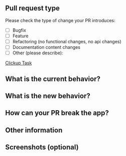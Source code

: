 ## Pull request type
Please check the type of change your PR introduces:
- [ ] Bugfix
- [ ] Feature
- [ ] Refactoring (no functional changes, no api changes)
- [ ] Documentation content changes
- [ ] Other (please describe):

[Clickup Task](paste-here-clickup-task-link)

## What is the current behavior?
## What is the new behavior?
## How can your PR break the app?
## Other information
## Screenshots (optional)
